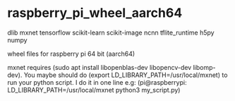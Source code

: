 # raspberry_pi_wheel_aarch64

dlib
mxnet
tensorflow
scikit-learn
scikit-image
ncnn
tflite_runtime
h5py
numpy

wheel files for raspberry pi 64 bit (aarch64)


mxnet requires (sudo apt install libopenblas-dev libopencv-dev libomp-dev). You maybe should do (export LD_LIBRARY_PATH=/usr/local/mxnet) to run your python script. I do it in one line e.g: (pi@raspberrypi: LD_LIBRARY_PATH=/usr/local/mxnet python3 my_script.py)

